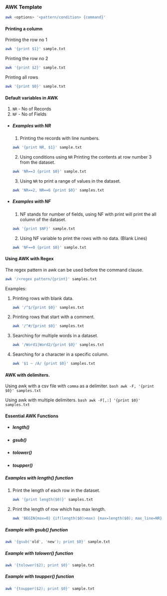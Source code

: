 
### AWK Template
```bash
awk <options> '<pattern/condition> {command}'
```


#### Printing a column

Printing the row no 1
```bash
awk '{print $1}' sample.txt
```

Printing the row no 2
```bash
awk '{print $2}' sample.txt
```

Printing all rows
```bash
awk '{print $0}' sample.txt
```

#### Default variables in AWK

1. `NR` - No of Records
2. `NF` - No of Fields

- ##### Examples with NR
	
	1. Printing the records with line numbers.
	```bash
	awk '{print NR, $1}' sample.txt
	```
	
	2. Using conditions using `NR`
		Printing the contents at row number 3 from the dataset.
	```bash
	awk 'NR==3 {print $0}' sample.txt
	```

	3. Using `NR` to print a range of values in the dataset.
	```bash
	awk 'NR==2, NR==6 {print $0}' samples.txt
	```
	
- ##### Examples with NF

	1. NF stands for number of fields, using NF with print will print the all column of the dataset.
	```bash
	awk '{print $NF}' sample.txt
	```
	
	2. Using NF variable to print the rows with no data. (Blank Lines)
	```bash
	awk 'NF==0 {print $0}' sample.txt
	```
	

#### Using AWK with Regex 

The regex pattern in awk can be used before the command clause.
```bash
awk '/<regex pattern/{print}' samples.txt
```

Examples:
1. Printing rows with blank data.
	```bash
	awk '/^$/{print $0}' samples.txt
	```

2.  Printing rows that start with a comment.
	```bash
	awk '/^#/{print $0}' samples.txt
	```
	
3. Searching for multiple words in a dataset.
	```bash
	awk '/Word1|Word2/{print $0}' samples.txt
	```

4. Searching for a character in a specific column.
	```bash
	awk '$1 ~ /A/ {print $0}' samples.txt
	```


#### AWK with delimiters.

Using awk with a csv file with `comma` as a delimiter.
	```bash
	awk -F, '{print $0}' samples.txt
	```


Using awk with multiple delimiters.
	```bash
	awk -F[,:] '{print $0}' samples.txt
	```

#### Essential AWK Functions
- ##### length()
- ##### gsub()
- ##### tolower()
- ##### toupper()
##### Examples with length() function

1. Print the length of each row in the dataset.
	```bash
	awk '{print length($0)}' samples.txt
	```

1. Print the length of row which has max length.
	```bash
	awk 'BEGIN{max=0} {if(length($0)>max) {max=length($0); max_line=NR}} END{print max_line}' sample.txt
	```

##### Example with gsub() function
```bash
awk '{gsub('old', 'new'); print $0}' sample.txt
``` 

##### Example with tolower() function
```bash
awk '{tolower($2); print $0}' sample.txt
```

##### Example with toupper() function
```bash
awk '{toupper($2); print $0}' sample.txt
```

